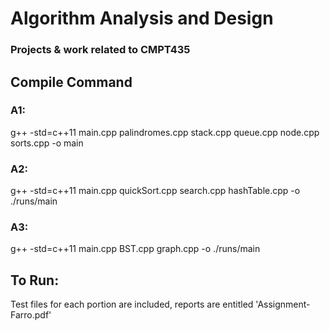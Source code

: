 # Algorithm Analysis and Design
### Projects & work related to CMPT435

## Compile Command
### A1:
g++ -std=c++11 main.cpp palindromes.cpp stack.cpp queue.cpp node.cpp sorts.cpp -o main

### A2:
g++ -std=c++11 main.cpp quickSort.cpp search.cpp hashTable.cpp -o ./runs/main

### A3:
g++ -std=c++11 main.cpp BST.cpp graph.cpp -o ./runs/main

## To Run:
Test files for each portion are included, reports are entitled 'Assignment-Farro.pdf'